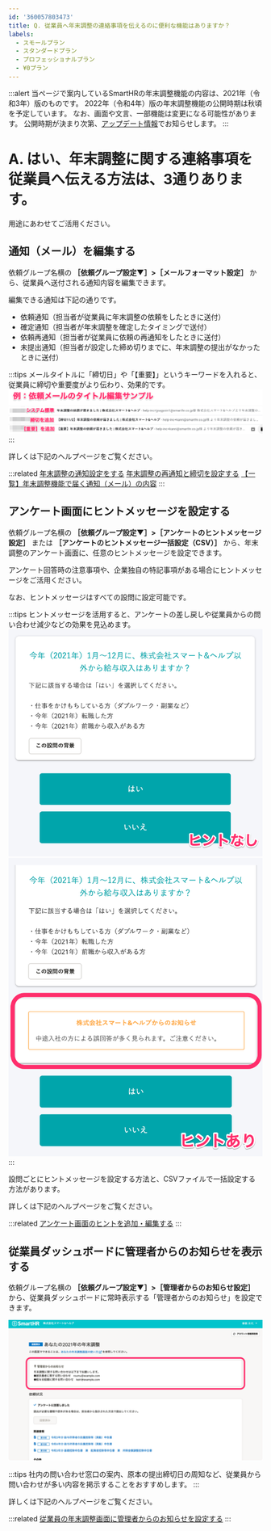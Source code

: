 ```yaml
---
id: '360057803473'
title: Q. 従業員へ年末調整の連絡事項を伝えるのに便利な機能はありますか？
labels:
  - スモールプラン
  - スタンダードプラン
  - プロフェッショナルプラン
  - ¥0プラン
---
```

:::alert
当ページで案内しているSmartHRの年末調整機能の内容は、2021年（令和3年）版のものです。
2022年（令和4年）版の年末調整機能の公開時期は秋頃を予定しています。
なお、画面や文言、一部機能は変更になる可能性があります。
公開時期が決まり次第、[アップデート情報](https://smarthr.jp/update)でお知らせします。
:::

# A. はい、年末調整に関する連絡事項を従業員へ伝える方法は、3通りあります。

用途にあわせてご活用ください。

## 通知（メール）を編集する

依頼グループ名横の **［依頼グループ設定▼］>［メールフォーマット設定］** から、従業員へ送付される通知内容を編集できます。

編集できる通知は下記の通りです。

- 依頼通知（担当者が従業員に年末調整の依頼をしたときに送付）
- 確定通知（担当者が年末調整を確定したタイミングで送付）
- 依頼再通知（担当者が従業員に依頼の再通知をしたときに送付）
- 未提出通知（担当者が設定した締め切りまでに、年末調整の提出がなかったときに送付）

:::tips
メールタイトルに「締切日」や「【重要】」というキーワードを入れると、従業員に締切や重要度がより伝わり、効果的です。
![](./_______3_412__-_risa_kawaguchi_smarthr_co_jp_-______SmartHR____.png)
:::

詳しくは下記のヘルプページをご覧ください。

:::related
[年末調整の通知設定をする](https://knowledge.smarthr.jp/hc/ja/articles/360053201294)
[年末調整の再通知と締切を設定する](https://knowledge.smarthr.jp/hc/ja/articles/360037373434)
[【一覧】年末調整機能で届く通知（メール）の内容](https://knowledge.smarthr.jp/hc/ja/articles/360039321893)
:::

## アンケート画面にヒントメッセージを設定する

依頼グループ名横の **［依頼グループ設定▼］>［アンケートのヒントメッセージ設定］** または **［アンケートのヒントメッセージ一括設定（CSV）］** から、年末調整のアンケート画面に、任意のヒントメッセージを設定できます。

アンケート回答時の注意事項や、企業独自の特記事項がある場合にヒントメッセージをご活用ください。

なお、ヒントメッセージはすべての設問に設定可能です。

:::tips
ヒントメッセージを活用すると、アンケートの差し戻しや従業員からの問い合わせ減少などの効果を見込めます。
![](./00________SmartHR____________.png)
![](./01________SmartHR____________.png)
:::

設問ごとにヒントメッセージを設定する方法と、CSVファイルで一括設定する方法があります。

詳しくは下記のヘルプページをご覧ください。

:::related
[アンケート画面のヒントを追加・編集する](https://knowledge.smarthr.jp/hc/ja/articles/360034870854)
:::

## 従業員ダッシュボードに管理者からのお知らせを表示する

依頼グループ名横の **［依頼グループ設定▼］>［管理者からのお知らせ設定］** から、従業員ダッシュボードに常時表示する「管理者からのお知らせ」を設定できます。

![_______SmartHR____________.png](./02________SmartHR____________.png)

:::tips
社内の問い合わせ窓口の案内、原本の提出締切日の周知など、従業員から問い合わせが多い内容を掲示することをおすすめします。
:::

詳しくは下記のヘルプページをご覧ください。

:::related
[従業員の年末調整画面に管理者からのお知らせを設定する](https://knowledge.smarthr.jp/hc/ja/articles/360053347974)
:::
